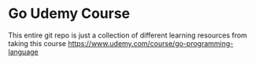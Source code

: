 # Go Udemy Course

This entire git repo is just a collection of different learning resources from taking this course https://www.udemy.com/course/go-programming-language 

